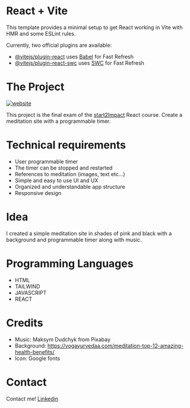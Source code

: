 # React + Vite

This template provides a minimal setup to get React working in Vite with HMR and some ESLint rules.

Currently, two official plugins are available:

- [@vitejs/plugin-react](https://github.com/vitejs/vite-plugin-react/blob/main/packages/plugin-react/README.md) uses [Babel](https://babeljs.io/) for Fast Refresh
- [@vitejs/plugin-react-swc](https://github.com/vitejs/vite-plugin-react-swc) uses [SWC](https://swc.rs/) for Fast Refresh


# The Project

<a href="https://ibb.co/xG9H9TY"><img src="https://i.ibb.co/Mpw6w0f/website.png" alt="website" border="0"></a>

This project is the final exam of the [start2Impact](https://www.start2impact.it/) React course.
Create a meditation site with a programmable timer.

# Technical requirements

- User programmable timer
- The timer can be stopped and restarted
- References to meditation (images, text etc…)
- Simple and easy to use UI and UX
- Organized and understandable app structure
- Responsive design

# Idea 

I created a simple meditation site in shades of pink and black with a background and programmable timer along with music.

# Programming Languages

 - HTML
 - TAILWIND
 - JAVASCRIPT
 - REACT

# Credits

- Music: Maksym Dudchyk from Pixabay
- Background: https://yogayurvedaa.com/meditation-top-12-amazing-health-benefits/
- Icon: Google fonts

# Contact
Contact me!
[Linkedin](https://www.linkedin.com/in/chiaraceriola/)

